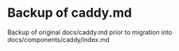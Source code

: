 # Backup of caddy.md

Backup of original docs/caddy.md prior to migration into docs/components/caddy/index.md
